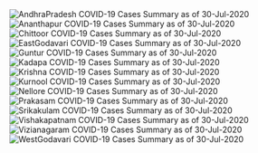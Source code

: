 
<img src="https://deepuhub.github.io/COVID-19/GraphsGenerated/30-Jul-2020/Last24Hrs_AndhraPradesh_30-Jul-2020.jpg" alt="AndhraPradesh COVID-19 Cases Summary as of 30-Jul-2020">
 <br>
<img src="https://deepuhub.github.io/COVID-19/GraphsGenerated/30-Jul-2020/Last24Hrs_Ananthapur_30-Jul-2020.jpg" alt="Ananthapur COVID-19 Cases Summary as of 30-Jul-2020">
 <br>
<img src="https://deepuhub.github.io/COVID-19/GraphsGenerated/30-Jul-2020/Last24Hrs_Chittoor_30-Jul-2020.jpg" alt="Chittoor COVID-19 Cases Summary as of 30-Jul-2020">
 <br>
<img src="https://deepuhub.github.io/COVID-19/GraphsGenerated/30-Jul-2020/Last24Hrs_EastGodavari_30-Jul-2020.jpg" alt="EastGodavari COVID-19 Cases Summary as of 30-Jul-2020">
 <br>
<img src="https://deepuhub.github.io/COVID-19/GraphsGenerated/30-Jul-2020/Last24Hrs_Guntur_30-Jul-2020.jpg" alt="Guntur COVID-19 Cases Summary as of 30-Jul-2020">
 <br>
<img src="https://deepuhub.github.io/COVID-19/GraphsGenerated/30-Jul-2020/Last24Hrs_Kadapa_30-Jul-2020.jpg" alt="Kadapa COVID-19 Cases Summary as of 30-Jul-2020">
 <br>
<img src="https://deepuhub.github.io/COVID-19/GraphsGenerated/30-Jul-2020/Last24Hrs_Krishna_30-Jul-2020.jpg" alt="Krishna COVID-19 Cases Summary as of 30-Jul-2020">
 <br>
<img src="https://deepuhub.github.io/COVID-19/GraphsGenerated/30-Jul-2020/Last24Hrs_Kurnool_30-Jul-2020.jpg" alt="Kurnool COVID-19 Cases Summary as of 30-Jul-2020">
 <br>
<img src="https://deepuhub.github.io/COVID-19/GraphsGenerated/30-Jul-2020/Last24Hrs_Nellore_30-Jul-2020.jpg" alt="Nellore COVID-19 Cases Summary as of 30-Jul-2020">
 <br>
<img src="https://deepuhub.github.io/COVID-19/GraphsGenerated/30-Jul-2020/Last24Hrs_Prakasam_30-Jul-2020.jpg" alt="Prakasam COVID-19 Cases Summary as of 30-Jul-2020">
 <br>
<img src="https://deepuhub.github.io/COVID-19/GraphsGenerated/30-Jul-2020/Last24Hrs_Srikakulam_30-Jul-2020.jpg" alt="Srikakulam COVID-19 Cases Summary as of 30-Jul-2020">
 <br>
<img src="https://deepuhub.github.io/COVID-19/GraphsGenerated/30-Jul-2020/Last24Hrs_Vishakapatnam_30-Jul-2020.jpg" alt="Vishakapatnam COVID-19 Cases Summary as of 30-Jul-2020">
 <br>
<img src="https://deepuhub.github.io/COVID-19/GraphsGenerated/30-Jul-2020/Last24Hrs_Vizianagaram_30-Jul-2020.jpg" alt="Vizianagaram COVID-19 Cases Summary as of 30-Jul-2020">
 <br>
<img src="https://deepuhub.github.io/COVID-19/GraphsGenerated/30-Jul-2020/Last24Hrs_WestGodavari_30-Jul-2020.jpg" alt="WestGodavari COVID-19 Cases Summary as of 30-Jul-2020">
 <br> 